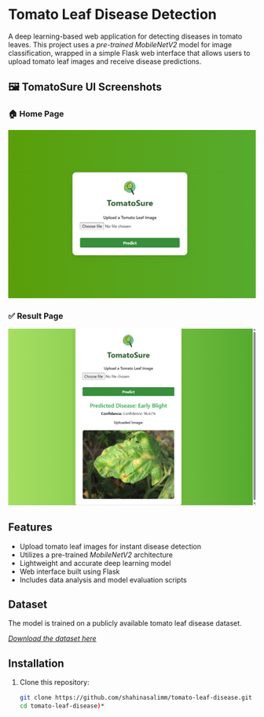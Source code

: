 # Tomato Leaf Disease Detection

A deep learning-based web application for detecting diseases in tomato leaves. This project uses a *pre-trained MobileNetV2* model for image classification, wrapped in a simple Flask web interface that allows users to upload tomato leaf images and receive disease predictions.

## 🖼️ TomatoSure UI Screenshots

### 🏠 Home Page
![Home Page](screenshots/homepage.png)

### ✅ Result Page
![Result Page](screenshots/result.png)

## Features

- Upload tomato leaf images for instant disease detection
- Utilizes a pre-trained *MobileNetV2* architecture
- Lightweight and accurate deep learning model
- Web interface built using Flask
- Includes data analysis and model evaluation scripts

## Dataset

The model is trained on a publicly available tomato leaf disease dataset.

*[Download the dataset here](https://www.kaggle.com/datasets/kaustubhb999/tomatoleaf)*  

## Installation

1. Clone this repository:
   ```bash
   git clone https://github.com/shahinasalimm/tomato-leaf-disease.git
   cd tomato-leaf-disease)*  

